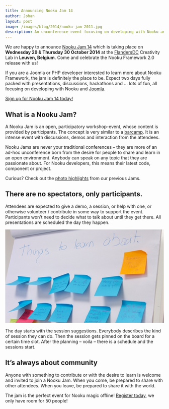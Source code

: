 ```yaml
---
title: Announcing Nooku Jam 14
author: Johan
layout: post
image: /images/blog/2014/nooku-jam-2011.jpg
description: An unconference event focusing on developing with Nooku and Joomla.
---
```


We are happy to announce [Nooku Jam 14](http://www.nooku.org/nj14/) which is taking place on **Wednesday 29 & Thursday 30 October 2014** at the [FlandersDC](http://www.flandersdc.be/en) Creativity Lab in **Leuven, Belgium**. Come and celebrate the Nooku Framework 2.0 release with us!

<!--more-->

If you are a Joomla or PHP developer interested to learn more about Nooku Framework, the jam is definitely the place to be. Expect two days fully packed with presentations, discussions, hackathons and … lots of fun, all focusing on developing with Nooku and [Joomla](http://www.joomla.org).

[Sign up for Nooku Jam 14 today!](http://www.nooku.org/nj14/)

## What is a Nooku Jam?

A Nooku Jam is an open, participatory workshop-event, whose content is provided by participants. The concept is very similar to a [barcamp](http://barcamp.org/w/page/405173/TheRulesOfBarCamp). It is an intense event with discussions, demos and interaction from the attendees.

Nooku Jams are never your traditional conferences – they are more of an ad-hoc unconference born from the desire for people to share and learn in an open environment.  Anybody can speak on any topic that they are passionate about. For Nooku developers, this means their latest code, component or project.

Curious? Check out the [photo highlights](http://www.flickr.com/photos/nooku/collections/72157625031622509/) from our previous Jams.

## There are no spectators, only participants.

Attendees are expected to give a demo, a session, or help with one, or otherwise volunteer / contribute in some way to support the event. Participants won’t need to decide what to talk about until they get there. All presentations are scheduled the day they happen.

![Sticky notes](/images/blog/2014/nooku-jam-2012-stickies.jpg)

The day starts with the session suggestions. Everybody describes the kind of session they can do. Then the session gets pinned on the board for a certain time slot. After the planning – voila – there is a schedule and the sessions start.

## It’s always about community

Anyone with something to contribute or with the desire to learn is welcome and invited to join a Nooku Jam. When you come, be prepared to share with other attendees. When you leave, be prepared to share it with the world.

The jam is the perfect event for Nooku magic offline! [Register today](http://www.nooku.org/nj14/), we only have room for 50 people!